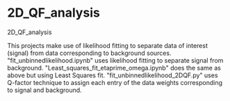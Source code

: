 # 2D_QF_analysis
2D_QF_analysis

This projects make use of likelihood fitting to separate data of interest (signal) from data corresponding to background sources.
"fit_unbinnedlikelihood.ipynb" uses likelihood fitting to separate signal from background.
"Least_squares_fit_etaprime_omega.ipynb" does the same as above  but using Least Squares fit.
"fit_unbinnedlikelihood_2DQF.py" uses Q-factor technique to assign each entry of the data weights corresponding to signal and background. 
